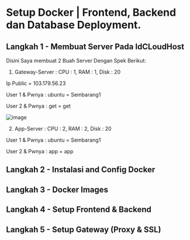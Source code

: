 # Setup Docker | Frontend, Backend dan Database Deployment.


## Langkah 1 - Membuat Server Pada IdCLoudHost

Disini Saya membuat 2 Buah Server Dengan Spek Berikut:

1. Gateway-Server : CPU : 1, RAM : 1, Disk : 20

Ip Public = 103.179.56.23

User 1 & Pwnya : ubuntu = Sembarang1

User 2 & Pwnya : get = get

![image](https://user-images.githubusercontent.com/99697182/173317837-8777500c-ad84-48e0-9d1e-812405ac9395.png)

2. App-Server : CPU : 2, RAM : 2, Disk : 20

User 1 & Pwnya : ubuntu = Sembarang1

User 2 & Pwnya : app = app

## Langkah 2 - Instalasi and Config Docker
## Langkah 3 - Docker Images
## Langkah 4 - Setup Frontend & Backend
## Langkah 5 - Setup Gateway (Proxy & SSL)
